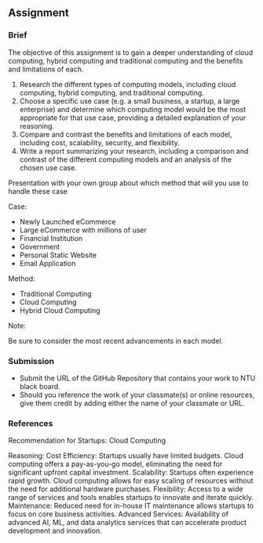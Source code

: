 ## Assignment

### Brief

The objective of this assignment is to gain a deeper understanding of cloud computing, hybrid computing and traditional computing and the benefits and limitations of each.

1. Research the different types of computing models, including cloud computing, hybrid computing, and traditional computing.
2. Choose a specific use case (e.g. a small business, a startup, a large enterprise) and determine which computing model would be the most appropriate for that use case, providing a detailed explanation of your reasoning.
3. Compare and contrast the benefits and limitations of each model, including cost, scalability, security, and flexibility.
4. Write a report summarizing your research, including a comparison and contrast of the different computing models and an analysis of the chosen use case.

Presentation with your own group about which method that will you use to handle these case

Case:

- Newly Launched eCommerce
- Large eCommerce with millions of user
- Financial Institution
- Government
- Personal Static Website
- Email Application


Method:

- Traditional Computing
- Cloud Computing
- Hybrid Cloud Computing


Note:

Be sure to consider the most recent advancements in each model.

### Submission 

- Submit the URL of the GitHub Repository that contains your work to NTU black board.
- Should you reference the work of your classmate(s) or online resources, give them credit by adding either the name of your classmate or URL. 

### References


Recommendation for Startups: Cloud Computing

Reasoning:
Cost Efficiency: Startups usually have limited budgets. Cloud computing offers a pay-as-you-go model, eliminating the need for significant upfront capital investment.
Scalability: Startups often experience rapid growth. Cloud computing allows for easy scaling of resources without the need for additional hardware purchases.
Flexibility: Access to a wide range of services and tools enables startups to innovate and iterate quickly.
Maintenance: Reduced need for in-house IT maintenance allows startups to focus on core business activities.
Advanced Services: Availability of advanced AI, ML, and data analytics services that can accelerate product development and innovation.
